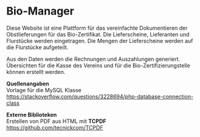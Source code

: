 # Bio-Manager
Diese Website ist eine Plattform für das vereinfachte Dokumentieren der Obstlieferungen für das Bio-Zertifikat.
Die Lieferscheine, Lieferanten und Flurstücke werden eingetragen. Die Mengen der Lieferscheine werden auf die Flurstücke aufgeteilt.

Aus den Daten werden die Rechnungen und Auszahlungen generiert. Übersichten für die Kasse des Vereins und für die Bio-Zertifizierungstelle können erstellt werden.

**Quellenangaben**  
Vorlage für die MySQL Klasse https://stackoverflow.com/questions/3228694/php-database-connection-class

**Externe Biblioteken**  
Erstellen von PDF aus HTML mit **TCPDF** https://github.com/tecnickcom/TCPDF
